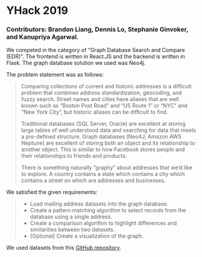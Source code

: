 # YHack 2019

### Contributors: Brandon Liang, Dennis Lo, Stephanie Ginvoker, and  Kanupriya Agarwal.

We competed in the category of "Graph Database Search and Compare (EDR)". The frontend is written in React.JS and the backend is written in Flask. The graph database solution we used was Neo4j.

The problem statement was as follows:
<blockquote>
Comparing collections of current and historic addresses is a difficult problem that combines address standardization, geocoding, and fuzzy search. Street names and cities have aliases that are well known such as “Boston Post Road” and “US Route 1” or “NYC” and “New York City”, but historic aliases can be difficult to find.

Traditional databases (SQL Server, Oracle) are excellent at storing large tables of well understood data and searching for data that meets a pre-defined structure. Graph databases (Neo4J, Amazon AWS Neptune) are excellent of storing both an object and its relationship to another object. This is similar to how Facebook stores people and their relationships to friends and products.

There is something naturally “graphy” about addresses that we’d like to explore. A country contains a state which contains a city which contains a street on which are addresses and businesses.
</blockquote>

We satisfied the given requirements:


<blockquote>
	<ul>
		<li>Load mailing address datasets into the graph database. </li>
		<li>Create a pattern matching algorithm to select records from the database using a single address.</li>
		<li>Create a comparison algorithm to highlight differences and similarities between two datasets.</li>
		<li>[Optional] Create a visualization of the graph.</li>
	</ul>
</blockquote>

We used datasets from this <a href="https://github.com/EDRInc/RaD-EdrCore-Public">GitHub repository</a>.
